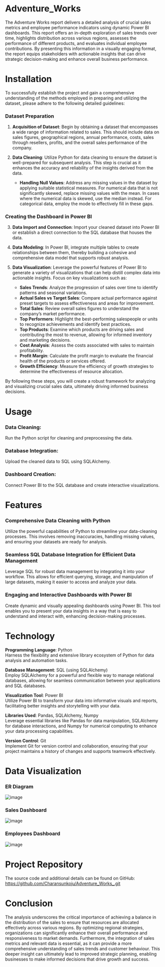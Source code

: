 # Adventure_Works
The Adventure Works report delivers a detailed analysis of crucial sales metrics and employee performance indicators using dynamic Power BI dashboards. This report offers an in-depth exploration of sales trends over time, highlights distribution across various regions, assesses the performance of different products, and evaluates individual employee contributions. By presenting this information in a visually engaging format, the report equips stakeholders with actionable insights that can drive strategic decision-making and enhance overall business performance.
# Installation
To successfully establish the project and gain a comprehensive understanding of the methods employed in preparing and utilizing the dataset, please adhere to the following detailed guidelines:

### Dataset Preparation
1. **Acquisition of Dataset**: Begin by obtaining a dataset that encompasses a wide range of information related to sales. This should include data on sales figures, geographical regions, annual performance, costs, sales through resellers, profits, and the overall sales performance of the company.

2. **Data Cleaning**: Utilize Python for data cleaning to ensure the dataset is well-prepared for subsequent analysis. This step is crucial as it enhances the accuracy and reliability of the insights derived from the data.

   - **Handling Null Values**: Address any missing values in the dataset by applying suitable statistical measures. For numerical data that is not significantly skewed, replace missing values with the mean. In cases where the numerical data is skewed, use the median instead. For categorical data, employ the mode to effectively fill in these gaps.

### Creating the Dashboard in Power BI
3. **Data Import and Connection**: Import your cleaned dataset into Power BI or establish a direct connection to the SQL database that houses the data.

4. **Data Modeling**: In Power BI, integrate multiple tables to create relationships between them, thereby building a cohesive and comprehensive data model that supports robust analysis.

5. **Data Visualization**: Leverage the powerful features of Power BI to generate a variety of visualizations that can help distill complex data into actionable insights. Focus on key visualizations such as:
   - **Sales Trends**: Analyze the progression of sales over time to identify patterns and seasonal variations.
   - **Actual Sales vs Target Sales**: Compare actual performance against preset targets to assess effectiveness and areas for improvement.
   - **Total Sales**: Review overall sales figures to understand the company’s market performance.
   - **Top Performers**: Highlight the best-performing salespeople or units to recognize achievements and identify best practices.
   - **Top Products**: Examine which products are driving sales and contributing the most to revenue, allowing for informed inventory and marketing decisions.
   - **Cost Analysis**: Assess the costs associated with sales to maintain profitability.
   - **Profit Margin**: Calculate the profit margin to evaluate the financial health of the products or services offered.
   - **Growth Efficiency**: Measure the efficiency of growth strategies to determine the effectiveness of resource allocation.

By following these steps, you will create a robust framework for analyzing and visualizing crucial sales data, ultimately driving informed business decisions.

# Usage

### Data Cleaning:

Run the Python script for cleaning and preprocessing the data.

### Database Integration:

Upload the cleaned data to SQL using SQLAlchemy.

### Dashboard Creation:

Connect Power BI to the SQL database and create interactive visualizations.

# Features

### Comprehensive Data Cleaning with Python
Utilize the powerful capabilities of Python to streamline your data-cleaning processes. This involves removing inaccuracies, handling missing values, and ensuring your datasets are ready for analysis.

### Seamless SQL Database Integration for Efficient Data Management
Leverage SQL for robust data management by integrating it into your workflow. This allows for efficient querying, storage, and manipulation of large datasets, making it easier to access and analyze your data.

### Engaging and Interactive Dashboards with Power BI
Create dynamic and visually appealing dashboards using Power BI. This tool enables you to present your data insights in a way that is easy to understand and interact with, enhancing decision-making processes.

# Technology

**Programming Language**: Python  
Harness the flexibility and extensive library ecosystem of Python for data analysis and automation tasks.

**Database Management**: SQL (using SQLAlchemy)  
Employ SQLAlchemy for a powerful and flexible way to manage relational databases, allowing for seamless communication between your applications and SQL databases.

**Visualization Tool**: Power BI  
Utilize Power BI to transform your data into informative visuals and reports, facilitating better insights and storytelling with your data.

**Libraries Used**: Pandas, SQLAlchemy, Numpy  
Leverage essential libraries like Pandas for data manipulation, SQLAlchemy for database interactions, and Numpy for numerical computing to enhance your data processing capabilities.

**Version Control**: Git  
Implement Git for version control and collaboration, ensuring that your project maintains a history of changes and supports teamwork effectively.

# Data Visualization
### ER Diagram
![image](https://github.com/user-attachments/assets/2ac4365f-cc34-41f9-a269-d3eb3a75a3c6)

### Sales Dashboard
![image](https://github.com/user-attachments/assets/68ecfc1b-065d-4a32-a073-efd7f926554b)

### Employees Dashboard
![image](https://github.com/user-attachments/assets/bc15261e-edc8-4f68-bbf6-762bb4070339)


# Project Repository

The source code and additional details can be found on GitHub: https://github.com/Charansunkoju/Adventure_Works_.git

# Conclusion

The analysis underscores the critical importance of achieving a balance in the distribution of the sales to ensure that resources are allocated effectively across various regions. By optimizing regional strategies, organizations can significantly enhance their overall performance and responsiveness to market demands. Furthermore, the integration of sales metrics and relevant data is essential, as it can provide a more comprehensive understanding of sales trends and customer behaviour. This deeper insight can ultimately lead to improved strategic planning, enabling businesses to make informed decisions that drive growth and success.
